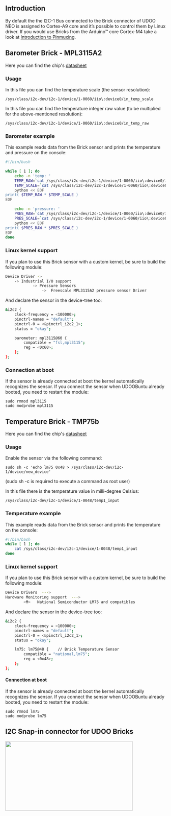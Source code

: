 ## Introduction

By default the the I2C-1 Bus connected to the Brick connector of UDOO NEO is assigned to Cortex-A9 core and it’s possible to control them by Linux driver. If you would use Bricks from the Arduino&trade; core Cortex-M4 take a look at [Introduction to Pinmuxing](../Cookbook_Linux/Device_Tree_Editor.html).

## Barometer Brick - MPL3115A2
Here you can find the chip's [datasheet](http://www.adafruit.com/datasheets/1893_datasheet.pdf)

### Usage
In this file you can find the temperature scale (the sensor resolution):

    /sys/class/i2c-dev/i2c-1/device/1-0060/iio\:device0/in_temp_scale

In this file you can find the temperature integer raw value (to be multiplied for the above-mentioned resolution):

    /sys/class/i2c-dev/i2c-1/device/1-0060/iio\:device0/in_temp_raw


### Barometer example
This example reads data from the Brick sensor and prints the temperature and pressure on the console:
``` bash
#!/bin/bash

while [ 1 ]; do
    echo -n 'temp: '
    TEMP_RAW=`cat /sys/class/i2c-dev/i2c-1/device/1-0060/iio\:device0/in_temp_raw`
    TEMP_SCALE=`cat /sys/class/i2c-dev/i2c-1/device/1-0060/iio\:device0/in_temp_scale`
    python << EOF
print( $TEMP_RAW * $TEMP_SCALE )
EOF

    echo -n 'pressure: '
    PRES_RAW=`cat /sys/class/i2c-dev/i2c-1/device/1-0060/iio\:device0/in_pressure_raw`
    PRES_SCALE=`cat /sys/class/i2c-dev/i2c-1/device/1-0060/iio\:device0/in_pressure_scale`
    python << EOF
print( $PRES_RAW * $PRES_SCALE )
EOF
done
```

### Linux kernel support
If you plan to use this Brick sensor with a custom kernel, be sure to build the following module:
``` bash
Device Driver ->
    -> Industrial I/O support
            -> Pressure Sensors
                ->  Freescale MPL3115A2 pressure sensor Driver    
```

And declare the sensor in the device-tree too:
``` bash
&i2c2 {
    clock-frequency = <100000>;
    pinctrl-names = "default";
    pinctrl-0 = <&pinctrl_i2c2_1>;
    status = "okay";

    barometer: mpl3115@60 {
        compatible = "fsl,mpl3115";
        reg = <0x60>;
    };
};
```

### Connection at boot
If the sensor is already connected at boot the kernel automatically recognizes the sensor. If you connect the sensor when UDOOBuntu already booted, you need to restart the module:

    sudo rmmod mpl3115
    sudo modprobe mpl3115


## Temperature Brick - TMP75b
Here you can find the chip's [datasheet](http://www.ti.com/lit/ds/symlink/lm75b.pdf)

### Usage
Enable the sensor via the following command:

    sudo sh -c 'echo lm75 0x48 > /sys/class/i2c-dev/i2c-1/device/new_device'

(sudo sh -c is required to execute a command as root user)

In this file there is the temperature value in milli-degree Celsius:

    /sys/class/i2c-dev/i2c-1/device/1-0048/temp1_input


### Temperature example
This example reads data from the Brick sensor and prints the temperature on the console:
``` bash
#!/bin/bash
while [ 1 ]; do
    cat /sys/class/i2c-dev/i2c-1/device/1-0048/temp1_input
done
```


### Linux kernel support
If you plan to use this Brick sensor with a custom kernel, be sure to build the following module:
``` bash
Device Drivers  --->
Hardware Monitoring support  --->
        <M>   National Semiconductor LM75 and compatibles
```

And declare the sensor in the device-tree too:
``` bash
&i2c2 {
    clock-frequency = <100000>;
    pinctrl-names = "default";
    pinctrl-0 = <&pinctrl_i2c2_1>;
    status = "okay";

    lm75: lm75@48 {    // Brick Temperature Sensor
  		compatible = "national,lm75";
  		reg = <0x48>;
  	};
};
```

#### Connection at boot
If the sensor is already connected at boot the kernel automatically recognizes the sensor. If you connect the sensor when UDOOBuntu already booted, you need to restart the module:

    sudo rmmod lm75
    sudo modprobe lm75


## I2C Snap-in connector for UDOO Bricks

<img style="width:400px; height:218px" src="../img/gionji/DOCS_i2c_channels.JPG">
